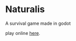 # Naturalis
A survival game made in godot

play online [here](https://glacierthearcticfox.github.io/salvos/HTML/salvos.html).

